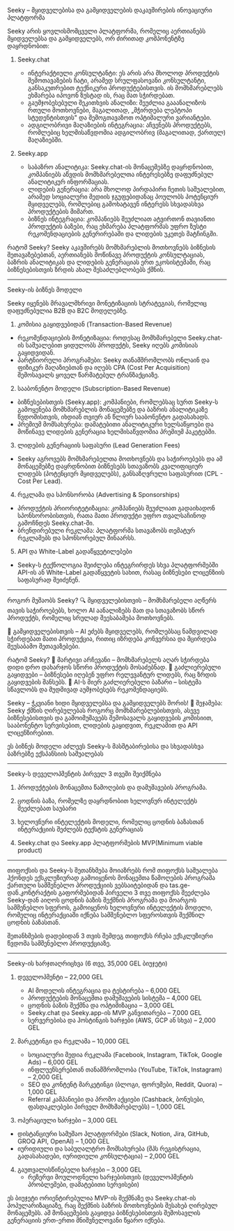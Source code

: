 Seeky – მყიდველებისა და გამყიდველების დაკავშირების ინოვაციური პლატფორმა

Seeky არის ყოვლისმომცველი პლატფორმა, რომელიც აერთიანებს მყიდველებსა და გამყიდველებს, ორ ძირითად კომპონენტზე დაყრდნობით:

1. Seeky.chat
   - ინტერაქტიული კონსულტანტი: ეს არის არა მხოლოდ პროდუქტის შემოთავაზების ჩატი, არამედ სრულფასოვანი კონსულტანტი, განსაკუთრებით ტექნიკური პროდუქტებისთვის. ის მომხმარებლებს ეხმარება იპოვონ ზუსტად ის, რაც მათ სჭირდებათ.
   - გაუმჯობესებული შეკითხვის ანალიზი: შეუძლია გააანალიზოს რთული მოთხოვნები, მაგალითად, „მჭირდება ლეპტოპი სტუდენტისთვის" და შემოგთავაზოთ ოპტიმალური ვარიანტები.
   - ადგილობრივი მაღაზიების ინტეგრაცია: აჩვენებს პროდუქტებს, რომლებიც ხელმისაწვდომია ადგილობრივ (მაგალითად, ქართულ) მაღაზიებში.

2. Seeky.app
   - საბაზრო ანალიტიკა: Seeky.chat-ის მონაცემებზე დაყრდნობით, კომპანიებს აწვდის მომხმარებელთა ინტერესებზე დაფუძნებულ ანალიტიკურ ინფორმაციას.
   - ლიდების გენერაცია: არა მხოლოდ პირდაპირი ჩეთის საშუალებით, არამედ სოციალური მედიის ჯგუფებიდანაც პოულობს პოტენციურ მყიდველებს, რომლებიც გამოხატავენ ინტერესს სხვადასხვა პროდუქტების მიმართ.
   - ბიზნეს ინტეგრაცია: კომპანიებს შეუძლიათ ატვირთონ თავიანთი პროდუქტის ბაზები, რაც ეხმარება პლატფორმას უფრო ზუსტი რეკომენდაციების გენერირებაში და ლიდების უკეთეს მატჩინგში.

რატომ Seeky?
Seeky აკავშირებს მომხმარებლის მოთხოვნებს ბიზნესის შეთავაზებებთან, აერთიანებს მოწინავე პროდუქტის კონსულტაციას, ბაზრის ანალიტიკას და ლიდების გენერაციას ერთ ეკოსისტემაში, რაც ბიზნესებისთვის ზრდის ახალ შესაძლებლობებს ქმნის.

--------------------------------------------------------------------------------------------------------------------------------------------------------------------------

Seeky-ის ბიზნეს მოდელი

Seeky იყენებს მრავალმხრივი მონეტიზაციის სტრატეგიას, რომელიც დაფუძნებულია B2B და B2C მოდელებზე.

1. კომისია გაყიდვებიდან (Transaction-Based Revenue)
- რეკომენდაციების მონეტიზაცია: როდესაც მომხმარებელი Seeky.chat-ის საშუალებით ყიდულობს პროდუქტს, Seeky იღებს კომისიას გაყიდვიდან.
- პარტნიორული პროგრამები: Seeky თანამშრომლობს ონლაინ და ფიზიკურ მაღაზიებთან და იღებს CPA (Cost Per Acquisition) შემოსავალს ყოველ წარმატებულ ტრანზაქციაზე.

2. სააბონენტო მოდელი (Subscription-Based Revenue)
- ბიზნესებისთვის (Seeky.app): კომპანიები, რომლებსაც სურთ Seeky-ს გამოყენება მომხმარებლის მონაცემებზე და ბაზრის ანალიტიკაზე წვდომისთვის, იხდიან თვიურ ან წლიურ სააბონენტო გადასახადს.
- პრემიუმ მომსახურება: დამატებითი ანალიტიკური ხელსაწყოები და მოწინავე ლიდების გენერაცია ხელმისაწვდომია პრემიუმ პაკეტებში.

3. ლიდების გენერაციის საფასური (Lead Generation Fees)
- Seeky აგროვებს მომხმარებელთა მოთხოვნებს და საჭიროებებს და ამ მონაცემებზე დაყრდნობით ბიზნესებს სთავაზობს კვალიფიციურ ლიდებს (პოტენციურ მყიდველებს), განსაზღვრული საფასურით (CPL - Cost Per Lead).

4. რეკლამა და სპონსორობა (Advertising & Sponsorships)
- პროდუქტის პრიორიტეტიზაცია: კომპანიებს შეუძლიათ გადაიხადონ სპონსორობისთვის, რათა მათი პროდუქტი უფრო თვალსაჩინოდ გამოჩნდეს Seeky.chat-ში.
- ბრენდირებული რეკლამა: პლატფორმა სთავაზობს თემატურ რეკლამებს და სპონსორებულ შინაარსს.

5. API და White-Label გადაწყვეტილებები
- Seeky-ს ტექნოლოგია შეიძლება ინტეგრირდეს სხვა პლატფორმებში API-ის ან White-Label გადაწყვეტის სახით, რასაც ბიზნესები ლიცენზიის საფასურად შეიძენენ.

--------------------------------------------------------------------------------------------------------------------------------------------------------------------------

როგორ მუშაობს Seeky?
🔍 მყიდველებისთვის – მომხმარებელი აღწერს თავის საჭიროებებს, ხოლო AI აანალიზებს მათ და სთავაზობს სწორ პროდუქტს, რომელიც სრულად შეესაბამება მოთხოვნებს.

🏪 გამყიდველებისთვის – AI ეძებს მყიდველებს, რომლებსაც ნამდვილად სჭირდებათ მათი პროდუქცია, რითიც იზრდება კონვერსია და მცირდება შეუსაბამო შეთავაზებები.

რატომ Seeky?
📌 მარტივი არჩევანი – მომხმარებელს აღარ სჭირდება დიდი დრო დახარჯოს სწორი პროდუქტის მოსაძებნად.
📌 გაძლიერებული გაყიდვები – ბიზნესები იღებენ უფრო რელევანტურ ლიდებს, რაც ზრდის გაყიდვების შანსებს.
📌 AI-ს მიერ გაძლიერებული ბაზარი – სისტემა სწავლობს და მუდმივად აუმჯობესებს რეკომენდაციებს.

Seeky – ჭკვიანი ხიდი მყიდველებსა და გამყიდველებს შორის! 🚀
შეჯამება:
Seeky ქმნის ღირებულებას როგორც მომხმარებლებისთვის, ასევე ბიზნესებისთვის და გამოიმუშავებს შემოსავალს გაყიდვების კომისიით, სააბონენტო სერვისებით, ლიდების გაყიდვით, რეკლამით და API ლიცენზირებით.

ეს ბიზნეს მოდელი აძლევს Seeky-ს მასშტაბირებისა და სხვადასხვა ბაზრებზე ექსპანსიის საშუალებას

--------------------------------------------------------------------------------------------------------------------------------------------------------------------------

Seeky-ს დეველოპმენტის პირველ 3 თვეში შეიქმნება

1. პროდუქტების მონაცემთა წამოღების და დამუშავების პროგრამა.

2. ცოდნის ბაზა, რომელზე დაყრდნობით ხელოვნურ ინტელექტს შეეძლებათ საუბარი

3. ხელოვნური ინტელექტის მოდელი, რომელიც ცოდნის ბაზასთან ინტერაქციის შეძლებს ტექსტის გენერაციას

4. Seeky.chat და Seeky.app პლატფორმების MVP(Minimum viable product)


--------------------------------------------------------------------------------------------------------------------------------------------------------------------------

თიფოქსის და Seeky-ს შეთანხმება მოიაზრებს რომ თიფოქსს საშუალება ჰქონდეს ექსკლუზიურად გამოიყენოს მონაცემთა წამოღების პროგრამა ქართული სამშენებლო პროდუქციის ვებსაიტებიდან და tas.ge-დან.კონტრაქტის გაფორმებიდან პირველი 3 თვე  თიფოქსს შეეძლება Seeky-დან აიღოს ცოდნის ბაზის შექმნის პროგრამა და მოარგოს სამშენებლო სფეროს, გამოიყენოს ხელოვნური ინტელექტის მოდელი, რომელიც ინტერაქციაში იქნება სამშენებლო სფეროსთვის შექმნილ ცოდნის ბაზასთან.

შეთანხმების დადებიდან 3 თვის შემდეგ თიფოქსს რჩება ექსკლუზიური წვდომა სამშენებლო პროდუქციაზე.

--------------------------------------------------------------------------------------------------------------------------------------------------------------------------

Seeky-ის ხარჯთაღრიცხვა (6 თვე, 35,000 GEL ბიუჯეტი)

1. დეველოპმენტი – 22,000 GEL
   - AI მოდელის ინტეგრაცია და ტესტირება – 6,000 GEL  
   - პროდუქტების მონაცემთა დამუშავების სისტემა – 4,000 GEL
   - ცოდნის ბაზის შექმნა და ოპტიმიზაცია – 3,000 GEL  
   - Seeky.chat და Seeky.app-ის MVP განვითარება – 7,000 GEL  
   - სერვერებისა და ჰოსტინგის ხარჯები (AWS, GCP ან სხვა) – 2,000 GEL  

2. მარკეტინგი და რეკლამა – 10,000 GEL
   - სოციალური მედია რეკლამა (Facebook, Instagram, TikTok, Google Ads) – 6,000 GEL  
   - ინფლუენსერებთან თანამშრომლობა (YouTube, TikTok, Instagram) – 2,000 GEL
   - SEO და კონტენტ მარკეტინგი (ბლოგი, ფორუმები, Reddit, Quora) – 1,000 GEL
   - Referral კამპანიები და პრომო აქციები (Cashback, ბონუსები, ფასდაკლებები პირველ მომხმარებლებს) – 1,000 GEL  

3. ოპერაციული ხარჯები – 3,000 GEL  
 - დისტანციური სამუშაო პლატფორმები (Slack, Notion, Jira, GitHub, GROQ API, OpenAI) – 1,000 GEL  
 - იურიდიული და საბუღალტრო მომსახურება (შპს რეგისტრაცია, გადასახადები, იურიდიული კონსულტაცია) – 2,000 GEL  

4. გაუთვალისწინებელი ხარჯები – 3,000 GEL
   - რეზერვი მოულოდნელი ხარჯებისთვის (დეველოპმენტის პრობლემები, დამატებითი სერვისები)  

ეს ბიუჯეტი ორიენტირებულია MVP-ის შექმნაზე და Seeky.chat-ის პოპულარიზაციაზე, რაც შექმნის ბაზრის მოთხოვნების შესახებ ღირებულ მონაცემებს. ამ მონაცემების გაყიდვა ბიზნესებისთვის შემოსავლის გენერაციის ერთ-ერთი მნიშვნელოვანი წყარო იქნება.

